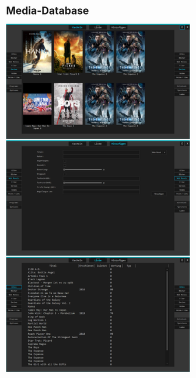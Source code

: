 # Media-Database
![alt text](https://raw.githubusercontent.com/Fynmar91/Media-Database/main/1.png)
![alt text](https://raw.githubusercontent.com/Fynmar91/Media-Database/main/2.png)
![alt text](https://raw.githubusercontent.com/Fynmar91/Media-Database/main/3.png)
